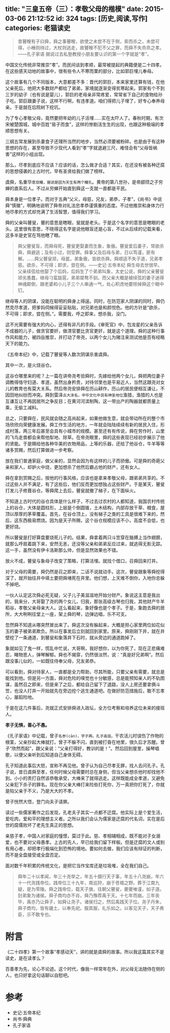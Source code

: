 title: "三皇五帝（三）：孝敬父母的楷模"
date: 2015-03-06 21:12:52
id: 324
tags: [历史,阅读,写作]
categories: 老猫读史
---

> 昔瞽瞍有子曰舜，舜之事瞽瞍，欲使之未尝不在于侧，索而杀之，未尝可得，小棰则待过，大杖则逃走，故瞽瞍不犯不父之罪，而舜不失烝烝之孝。——孔子家语
据说过去私塾教授小朋友要认识的第一个字就是“孝”。

中国文化传统非常推崇“孝”。而民间谈到孝顺，最常被提起的典籍便是二十四孝。在这些感天动地的故事中，很有些令人不寒而栗的部分，比如郭巨埋儿奉母。

这个故事有几个不同版本，大意都差不多：晋代的郭巨，本来家里还算有钱，在他父亲死后，他把大多数财产都给了弟弟，家境就逐渐变得贫寒起来。郭家有个不到三岁的幼子（也有说是婴儿），郭巨的老母亲非常疼爱，常常省下自己的食物给孙子吃。郭巨跟妻子说，这样不行啊，有违孝道。咱们得把儿子埋了，好专心奉养母亲。于是就在后院树下挖坑。

为了专心孝敬父母，竟然要把年幼的儿子活埋……实在太吓人了。春秋时期，有次宋被楚围城，城中百姓“易子而食”，这样的惨剧活生生的出现，也跟这种极端的孝顺思想有关。

三纲五常发展到杀妻食子还理所当然的地步，当然必须要被粉碎。也是由于有这种思想的存在，甚至导致不少现代人看到“孝”字就退避三尺，难怪会有“父母皆祸害”这样的小组出现。

那么，尽孝到底应不应该？应该的话，怎么做才合适？其实，在还没有被各种迂腐的思想侵袭的上古时代，早有圣贤给我们做了榜样。

<!--more-->

虞舜，名重华`意双瞳，据说是因为天生有两个瞳孔`。黄帝的第八世孙，是帝颛顼之子穷蝉的直系后人。不过从穷蝉开始直到舜这一支就一直都是平民。

舜本身是一位孝子。而对于五典“父义，母慈，兄友，弟恭，子孝”，《尚书》中说舜“慎徽”，明确地说明了舜帝对礼法忠孝恭谨慎重的态度。不过他推崇和身体力行地尽孝的方式却充满了生活智慧，值得我们学习。

舜的父亲叫瞽叟，瞽的意思是瞎眼，叟就是老头。于是这个名字的意思是瞎眼的老头。这里很有意思，不晓得这名字是说他眼盲还是心盲，不过从后续的记载来看，这多半是史官在骂他瞎了眼。
> 舜父瞽叟盲，而舜母死，瞽叟更娶妻而生象，象傲。瞽叟爱后妻子，常欲杀舜，舜避逃；及有小过，则受罪。舜事父及后母与弟，日以笃谨，匪有解。……舜父瞽叟顽，母嚚，弟象傲，皆欲杀舜。舜顺适不失子道，兄弟孝慈。欲杀，不可得；即求，尝在侧。——史记·五帝本纪
舜生母去世很早。父亲续弦给他娶了个后妈，后妈生了个弟弟叫象，太史公说，舜的父亲瞽叟顽劣愚蠢，继母刁蛮跋扈，弟弟桀骜不驯。而父亲大概是被续弦的妻子迷得神魂颠倒，跟老婆和小儿子三个人串通一气，处心积虑地要除掉舜这个眼中钉。

继母等人的阴谋，没能在聪明的舜身上得逞。同时，在防范家人阴谋的同时，舜仍然克尽孝道，把爹妈伺候得妥妥贴贴，对兄弟也是和颜悦色。他的方针是“欲杀，不可得；即求，尝在侧。”。需要我，呼之即来，想杀我，没门。

这不光需要有强大的内心，还得有非凡的手段。《审死官》中，包龙星的父亲告诉不成器的儿子，做贪官要奸，做清官要比贪官更奸，就是这个道理。舜的这种行事作风和能力，被四岳推崇，并打动了帝尧，以两个女儿为赌注来测试他是否有经略天下的能力。

《五帝本纪》中，记载了瞽叟等人数次阴谋杀害虞舜。

其中一次，是火烧谷仓。

这谷仓哪里来的呢？上一篇在讲帝尧考验舜时，先嫁给他两个女儿，舜把两位妻子调教得恪守妇道、孝道，虽然出身矜贵，对待邻里也是平易近人，当然这跟尧对女儿的教育也有莫大关系。然后帝尧安排舜在历山耕作，历山的居民便相互谦让，不因田地纠纷而冲突。舜到雷泽`古大泽名，中华文化中具有神圣地位`渔猎，渔猎的人也是互谦互让不再因居所之争反目；在黄河河滨制陶，这一带出产的陶器就都质量上乘，无偷工减料。

总之，只要舜在，民风就会随之高尚起来，如果他做生意，就会带动所在的整个市场欣欣向荣健康发展。舜工作生活的地方，一年就会陆陆续续有新的居民入住，形成村落，两三年后甚至会具有小城市的规模。甚至还有有传说，舜在劳作时，山里的飞鸟走兽都会来帮他犁地、除草。在帝尧眼里，舜的这些表现已经初步展示了他的贤能。于是赐给他各种华美的衣物用品，上等的乐器，还给了他谷仓，牛羊等等诸多赏赐，然后打算做进一步考察。

放在我们普通家庭，做父亲的，显然会因为有这样的儿子而骄傲。可是舜的奇葩父亲和家人，却妒火中烧，更加想杀了他然后霸占他的财产，还有女人。

舜在拿到赏赐之后，按他的行事风格，应该也是拿来孝敬父母，跟弟弟共享的。不过这些人并不满足，有了这些后，他们反而更加想独占这些财产。于是某天，瞽叟打发儿子修葺谷仓。等舜爬上去后，瞽叟就撤了梯子，在下面纵火。

不知道上古时代的谷仓具体是什么样子，不过去过农村的人都知道，我国农村传统上的谷仓，大体是圆柱形，上层是个倒圆锥，土木结构，内部存放干草、粮食，屋顶以厚厚的茅草覆盖。首先，在谷仓顶上，没有梯子之类的工具是很难下来的，然后，这东西极易燃烧。因为是天子所赐，这个谷仓规模应该不小，高度不会低，也更好烧。

所以瞽叟是打好算盘要烧死儿子的。结果，舜拿着两只斗笠穿在胳膊上当作翅膀，就那么呼扇着跳下来，安然无恙，还没等父亲和弟弟反应过来，就逃得无影无踪。这一手，虽然没有伊卡洛斯那么帅，但是显然效果也不错。

放火不成，瞽叟与象母子改变了策略，打算活埋。就找个借口，召舜回来打井。

对于父母的需要，舜仍然是召之即来，二话不说就动手。这次，瞽叟跟象等舜挖得深了，就开始往井中填土要把舜堵死在井里。他们想，上天难不倒你，入地你总躲不掉吧。

一伙人认定这次舜必死无疑，父子儿子美滋滋地开始分财产。象说这主意是我出的，我来分，大哥娶了尧的两个女儿，归我，那张高级古琴也归我，其他财产牛羊稻谷，孝敬父亲母亲大人。这么看起来，象好像也是个孝子。于是，象跑去舜的居所，大大咧咧往堂上一座，架上舜的琴，边弹边唱，乐不可支。

忽然舜不知道从哪突然冒出来了。舜这次没有躲起来，大概是担心家里两位如花似玉的妻子被弟弟欺负。所以在事发后立刻就回到家里。原来，舜刚刚下井，就在井壁挖了一条通道，到瞽叟和象落井下石时，就从旁边的通道跑掉了。

象就如见了鬼一样，慌乱中忙说，大哥啊，我好想你，以为你死了，现在正悲痛难忍，睹物思人，弹琴解郁。舜也不揭穿，仍然很淡然，说：“真是好兄弟啊”。然后跟没事儿似的，一如既往侍奉父母，兄友弟恭。

可以看到，舜对待家人，一直都是全力帮助，尽其所能，只要父亲有需要，就总是能找到他。但是另一方面，舜对危险的嗅觉也十分敏感，总是能预知亲人的不轨图谋，虽然召之即来，但是来了之后，都给自己留下了退路，没人上房还要拿俩斗笠，也没人打井一开始就先在旁边挖个逃生通道吧。在做好防范措施后，敢不忘孝心，屡蹈险地。

于是在这几件事后，尧就正式安排舜进入政坛，全方位考察和培养这位未来的接班人。

**孝子无惧，善心不愚。**

《孔子家语》中记载，曾子`名参(cān)，字子舆。孔子高徒。`干农活儿时误伤了作物的根茎，父亲抄起大棒就打。曾子不躲不闪，直到被打昏在地里，很久后才苏醒。曾子“欣然而起”，跟父亲说：“父亲打得好，教训的是！”。然后回到屋里，操琴唱歌，以便父亲听到后知道自己身体无碍。

孔子知道此事后大怒，宣称不再见他。曾子认为自己尽孝无罪，找人去问孔子。孔子说，昔日虞舜至孝，任何时候父母需要时总在身侧，但当父亲想杀他时却找他不到。小小的责打自然该恭敬承受，大棒来了就得逃走。这样既能成全孝道，又避免父亲犯下杀子的罪名。现在你父亲大棒打来险些打死你，万一真把你打死了，你就是陷父亲于不义，乃是大大的不孝。

曾子恍然大悟，登门向夫子请罪。

读过一些儒家著作之后发现，孔老夫子其实一点都不迂腐。他实际上是个爱生活，爱吃肉，爱和平的理想主义者。之所以我们会认为儒家是迂腐的代名词，实在是后世的腐儒败坏了老先生真正的思想。

亲慈子孝，中国人对家庭的憧憬，莫过于此。慈、孝相辅相成，既不能对子女溺爱，也不要对父母愚孝。上古的先人，早已给我们留下样板。但是迂腐的文人或别有用心者，却把孝行极端化到恐怖的境地。要如何去做，我们应该有辩证的判断，而不是全盘接受或全盘否定。

面对数千年积累的传统文化，是把它当作宝库还是垃圾堆，全在我们自己。
> 舜年二十以孝闻，年三十尧举之，年五十摄行天子事，年五十八尧崩，年六十一代尧践帝位。践帝位三十九年，南巡狩，崩于苍梧之野。葬于江南九疑，是为零陵。舜之践帝位，载天子旗，往朝父瞽叟，夔夔唯谨，如子道。封弟象为诸侯。舜子商均亦不肖，舜乃豫荐禹于天。十七年而崩。三年丧毕，禹亦乃让舜子，如舜让尧子。诸侯归之，然后禹践天子位。尧子丹朱，舜子商均，皆有疆土，以奉先祀。服其服，礼乐如之。以客见天子，天子弗臣，示不敢专也。

# 附言

《二十四孝》第一个故事“孝感动天”，讲的就是虞舜的故事。所以我这篇其实不是读史，是在读孝么？

百善孝为先，论心不论迹。这个时代，像我一样常年在外，对父母无法随侍在侧的人，也只好拿这句话聊以自慰吧。

# 参考

*   史记·五帝本纪
*   尚书·舜典
*   孔子家语